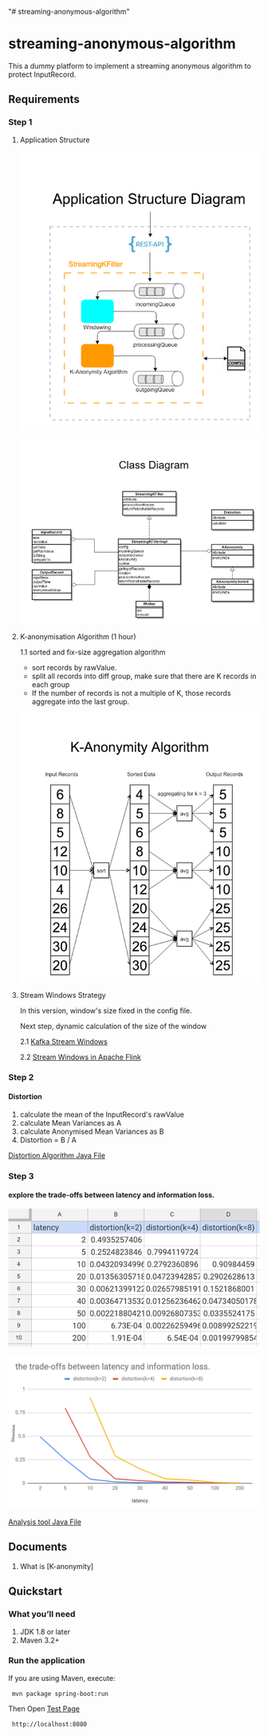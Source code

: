 "# streaming-anonymous-algorithm" 

# streaming-anonymous-algorithm
This a dummy platform to implement a streaming anonymous algorithm to protect InputRecord.


## Requirements

### Step 1
1. Application Structure

     ![Structure](./docs/structure_diagram.png)
     
     ![Class Diagram](./docs/class_diagram.png)
     
2. K-anonymisation Algorithm (1 hour)
    
    1.1 sorted and fix-size aggregation algorithm
    * sort records by rawValue.    
    * split all records into diff group, make sure that there are K records in each group
    * If the number of records is not a multiple of K, those records aggregate into the last group.
    
    ![K-Anonymity Algorithm](./docs/K_Anonymity_Algorithm.png)
    
    
3. Stream Windows Strategy
    
    In this version, window's size fixed in the config file.
    
    Next step, dynamic calculation of the size of the window
    
    2.1 [Kafka Stream Windows]
    
    2.2 [Stream Windows in Apache Flink]
    


### Step 2 
#### Distortion
1. calculate the mean of the InputRecord's rawValue
2. calculate Mean Variances as A
3. calculate Anonymised Mean Variances as B
4. Distortion = B / A

[Distortion Algorithm Java File](src/main/java/com/zilong/filter/Distortion.java)

### Step 3
#### explore the trade-offs between latency and information loss.  

 ![Data](./docs/data.png)
 
 ![the trade-offs between latency and information loss.](./docs/trade-offs.png)

[Analysis tool Java File](src/main/test/com/zilong/filter/TradeOffsLatencyAndLossTest.java)

## Documents 
1. What is [K-anonymity]


## Quickstart
### What you’ll need
1. JDK 1.8 or later 
2. Maven 3.2+

### Run the application
If you are using Maven, execute:
```
 mvn package spring-boot:run
```
Then Open [Test Page]
```
 http://localhost:8080
```




[Test Page]: http://localhost:8080
[Kafka Stream Windows]: http://kafka.apache.org/10/documentation/streams/developer-guide/dsl-api.html#windowing
[Stream Windows in Apache Flink]: https://flink.apache.org/news/2015/12/04/Introducing-windowGenerator.html
